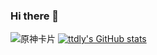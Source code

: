 ### Hi there 👋

![原神卡片](https://genshin-card.getloli.com/0/74783098)
[![ttdly's GitHub stats](https://github-readme-stats.vercel.app/api?username=ttdly)](https://github.com/anuraghazra/github-readme-stats)
